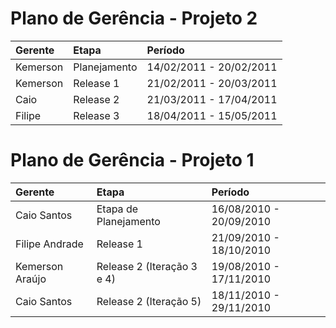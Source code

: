 # Plano de Gerência - Projeto 2 #

| **Gerente** | **Etapa** | **Período** |
|:------------|:----------|:------------|
| Kemerson    | Planejamento | 14/02/2011 -  20/02/2011 |
| Kemerson    | Release 1 |  21/02/2011 -  20/03/2011 |
| Caio        | Release 2 |  21/03/2011 -  17/04/2011 |
| Filipe      | Release 3 |  18/04/2011 -  15/05/2011 |


# Plano de Gerência - Projeto 1 #

| **Gerente** | **Etapa** | **Período** |
|:------------|:----------|:------------|
| Caio Santos | Etapa de Planejamento | 16/08/2010 - 20/09/2010 |
| Filipe Andrade | Release 1 | 21/09/2010 - 18/10/2010 |
| Kemerson Araújo | Release 2 (Iteração 3 e 4) | 19/08/2010 - 17/11/2010 |
| Caio Santos |  Release 2 (Iteração 5) | 18/11/2010 - 29/11/2010 |